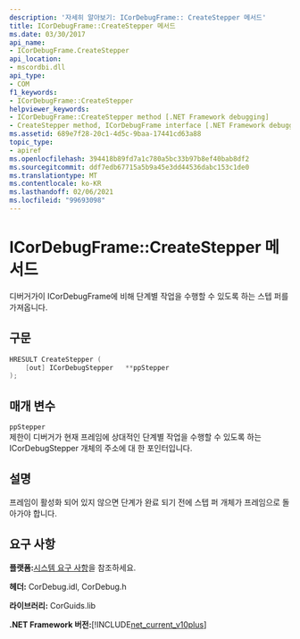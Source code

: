 ```yaml
---
description: '자세히 알아보기: ICorDebugFrame:: CreateStepper 메서드'
title: ICorDebugFrame::CreateStepper 메서드
ms.date: 03/30/2017
api_name:
- ICorDebugFrame.CreateStepper
api_location:
- mscordbi.dll
api_type:
- COM
f1_keywords:
- ICorDebugFrame::CreateStepper
helpviewer_keywords:
- ICorDebugFrame::CreateStepper method [.NET Framework debugging]
- CreateStepper method, ICorDebugFrame interface [.NET Framework debugging]
ms.assetid: 689e7f28-20c1-4d5c-9baa-17441cd63a88
topic_type:
- apiref
ms.openlocfilehash: 394418b89fd7a1c780a5bc33b97b8ef40bab8df2
ms.sourcegitcommit: ddf7edb67715a5b9a45e3dd44536dabc153c1de0
ms.translationtype: MT
ms.contentlocale: ko-KR
ms.lasthandoff: 02/06/2021
ms.locfileid: "99693098"
---
```

# <a name="icordebugframecreatestepper-method"></a>ICorDebugFrame::CreateStepper 메서드

디버거가이 ICorDebugFrame에 비해 단계별 작업을 수행할 수 있도록 하는 스텝 퍼를 가져옵니다.  
  
## <a name="syntax"></a>구문  
  
```cpp  
HRESULT CreateStepper (  
    [out] ICorDebugStepper   **ppStepper  
);  
```  
  
## <a name="parameters"></a>매개 변수  

 `ppStepper`  
 제한이 디버거가 현재 프레임에 상대적인 단계별 작업을 수행할 수 있도록 하는 ICorDebugStepper 개체의 주소에 대 한 포인터입니다.  
  
## <a name="remarks"></a>설명  

 프레임이 활성화 되어 있지 않으면 단계가 완료 되기 전에 스텝 퍼 개체가 프레임으로 돌아가야 합니다.  
  
## <a name="requirements"></a>요구 사항  

 **플랫폼:**[시스템 요구 사항](../../get-started/system-requirements.md)을 참조하세요.  
  
 **헤더:** CorDebug.idl, CorDebug.h  
  
 **라이브러리:** CorGuids.lib  
  
 **.NET Framework 버전:**[!INCLUDE[net_current_v10plus](../../../../includes/net-current-v10plus-md.md)]
